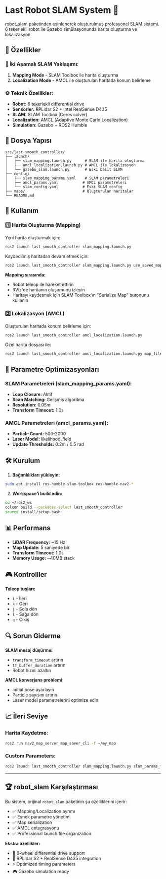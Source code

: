 # Last Robot SLAM System 🤖

robot_slam paketinden esinlenerek oluşturulmuş profesyonel SLAM sistemi. 6 tekerlekli robot ile Gazebo simülasyonunda harita oluşturma ve lokalizasyon.

## 🚀 Özellikler

### 📡 İki Aşamalı SLAM Yaklaşımı:
1. **Mapping Mode** - SLAM Toolbox ile harita oluşturma
2. **Localization Mode** - AMCL ile oluşturulan haritada konum belirleme

### ⚙️ Teknik Özellikler:
- **Robot:** 6 tekerlekli differential drive
- **Sensörler:** RPLidar S2 + Intel RealSense D435
- **SLAM:** SLAM Toolbox (Ceres solver)
- **Localization:** AMCL (Adaptive Monte Carlo Localization)
- **Simulation:** Gazebo + ROS2 Humble

## 📁 Dosya Yapısı

```
src/last_smooth_controller/
├── launch/
│   ├── slam_mapping.launch.py      # SLAM ile harita oluşturma
│   ├── amcl_localization.launch.py # AMCL ile lokalizasyon
│   └── gazebo_slam.launch.py       # Eski basit SLAM
├── config/
│   ├── slam_mapping_params.yaml    # SLAM parametreleri
│   ├── amcl_params.yaml           # AMCL parametreleri
│   └── slam_config.yaml           # Eski SLAM config
├── maps/                          # Oluşturulan haritalar
└── README.md
```

## 🎯 Kullanım

### 1️⃣ Harita Oluşturma (Mapping)

Yeni harita oluşturmak için:
```bash
ros2 launch last_smooth_controller slam_mapping.launch.py
```

Kaydedilmiş haritadan devam etmek için:
```bash
ros2 launch last_smooth_controller slam_mapping.launch.py use_saved_map:=true saved_map_path:=/path/to/saved_map
```

**Mapping sırasında:**
- Robot teleop ile hareket ettirin
- RViz'de haritanın oluşumunu izleyin
- Haritayı kaydetmek için SLAM Toolbox'ın "Serialize Map" butonunu kullanın

### 2️⃣ Lokalizasyon (AMCL)

Oluşturulan haritada konum belirleme için:
```bash
ros2 launch last_smooth_controller amcl_localization.launch.py
```

Özel harita dosyası ile:
```bash
ros2 launch last_smooth_controller amcl_localization.launch.py map_file:=/path/to/your/map.yaml
```

## 🔧 Parametre Optimizasyonları

### SLAM Parametreleri (slam_mapping_params.yaml):
- **Loop Closure:** Aktif
- **Scan Matching:** Gelişmiş algoritma
- **Resolution:** 0.05m
- **Transform Timeout:** 1.0s

### AMCL Parametreleri (amcl_params.yaml):
- **Particle Count:** 500-2000
- **Laser Model:** likelihood_field
- **Update Thresholds:** 0.2m / 0.5 rad

## 🛠️ Kurulum

1. **Bağımlılıkları yükleyin:**
```bash
sudo apt install ros-humble-slam-toolbox ros-humble-nav2-*
```

2. **Workspace'i build edin:**
```bash
cd ~/ros2_ws
colcon build --packages-select last_smooth_controller
source install/setup.bash
```

## 📊 Performans

- **LiDAR Frequency:** ~15 Hz
- **Map Update:** 5 saniyede bir
- **Transform Timeout:** 1.0s
- **Memory Usage:** ~40MB stack

## 🎮 Kontrolller

**Teleop tuşları:**
- `i` - İleri
- `k` - Geri  
- `j` - Sola dön
- `l` - Sağa dön
- `q` - Çıkış

## 🔍 Sorun Giderme

**SLAM mesaj düşürme:**
- `transform_timeout` artırın
- `tf_buffer_duration` artırın
- Robot hızını azaltın

**AMCL konverjans problemi:**
- Initial pose ayarlayın
- Particle sayısını artırın
- Laser model parametrelerini optimize edin

## 📈 İleri Seviye

### Harita Kaydetme:
```bash
ros2 run nav2_map_server map_saver_cli -f ~/my_map
```

### Custom Parameters:
```bash
ros2 launch last_smooth_controller slam_mapping.launch.py slam_params_file:=/path/to/your/params.yaml
```

---

## 🏆 robot_slam Karşılaştırması

Bu sistem, orijinal `robot_slam` paketinin şu özelliklerini içerir:
- ✅ Mapping/Localization ayrımı
- ✅ Esnek parametre yönetimi  
- ✅ Map serialization
- ✅ AMCL entegrasyonu
- ✅ Professional launch file organization

**Ekstra özellikler:**
- 🚀 6-wheel differential drive support
- 🎯 RPLidar S2 + RealSense D435 integration
- ⚡ Optimized timing parameters
- 🎮 Gazebo simulation ready 